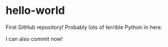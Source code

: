 # hello-world
First GitHub repository! Probably lots of terrible Python in here.

I can also commit now!
